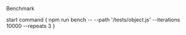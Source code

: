 Benchmark

start command {
    npm run bench -- --path '/tests/object.js' --iterations 10000 --repeats 3
}